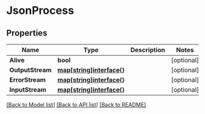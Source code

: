 # JsonProcess

## Properties

Name | Type | Description | Notes
------------ | ------------- | ------------- | -------------
**Alive** | **bool** |  | [optional] 
**OutputStream** | [**map[string]interface{}**](.md) |  | [optional] 
**ErrorStream** | [**map[string]interface{}**](.md) |  | [optional] 
**InputStream** | [**map[string]interface{}**](.md) |  | [optional] 

[[Back to Model list]](../README.md#documentation-for-models) [[Back to API list]](../README.md#documentation-for-api-endpoints) [[Back to README]](../README.md)


